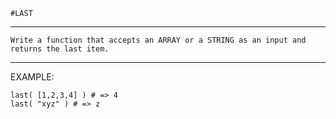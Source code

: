 	#LAST
---

```Write a function that accepts an ARRAY or a STRING as an input and returns the last item.```

----

EXAMPLE:

    last( [1,2,3,4] ) # => 4
    last( "xyz" ) # => z